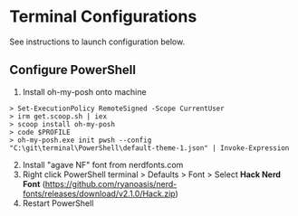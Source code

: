 # Terminal Configurations
See instructions to launch configuration below.


## Configure PowerShell

1. Install oh-my-posh onto machine
```
> Set-ExecutionPolicy RemoteSigned -Scope CurrentUser
> irm get.scoop.sh | iex
> scoop install oh-my-posh
> code $PROFILE
> oh-my-posh.exe init pwsh --config "C:\git\terminal\PowerShell\default-theme-1.json" | Invoke-Expression
```
2. Install "agave NF" font from nerdfonts.com
3. Right click PowerShell terminal > Defaults > Font > Select **Hack Nerd Font** (https://github.com/ryanoasis/nerd-fonts/releases/download/v2.1.0/Hack.zip)
4. Restart PowerShell

